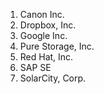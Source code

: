 1. Canon Inc.  
2. Dropbox, Inc.
3. Google Inc.
4. Pure Storage, Inc.
5. Red Hat, Inc.
6. SAP SE
7. SolarCity, Corp.
